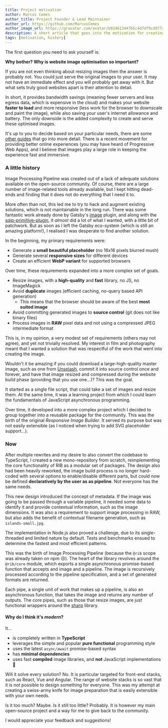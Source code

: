```yaml
---
title: Project motivation
author: Marcus Cemes
author_title: Project Founder & Lead Maintainer
author_url: https://github.com/MarcusCemes
author_image_url: https://gravatar.com/avatar/b024613447b5c4d7df9cd977a3f17b47?s=200
description: A short article that goes into the motivation for creating Image Processing Pipeline
tags: [motivation, history]
---
```


The first question you need to ask yourself is:

**Why bother? Why is website image optimisation so important?**

If you are not even thinking about resizing images then the answer is probably not. You could just
serve the original images to your user. It may not have an immediate effect and you will probably
get away with it. But what sets truly good websites apart is their attention to detail.

In short, it provides bandwidth savings (meaning fewer servers and less egress data, which is
expensive in the cloud) and makes your website **faster to load** and more responsive (less work for
the browser to downscale and paint the image), while also saving your user's internet allowance and
battery. The only downside is the added complexity to create and serve these optimised images.

It's up to you to decide based on your particular needs, there are some [other guides][images-guide]
that go into more detail. There is a recent movement for providing better online experiences (you
may have heard of Progressive Web Apps), and I believe that images play a large role in keeping the
experience fast and immersive.

### A little history

Image Processing Pipeline was created out of a lack of adequate solutions available on the
open-source community. Of course, there are a large number of image-related tools already available,
but I kept hitting dead-ends and finding that it does not do everything that I need it to.

More often than not, this led me to try to hack and augment existing solutions, which is not
maintainable in the long run. There was some fantastic work already done by Gatsby's
[image][gatsby-image] plugin, and along with the [sqip-primitive-plugin][sqip-primitive], it
_almost_ did a lot of what I wanted, with a little bit of patchwork. But as soon as I left the
Gatsby eco-system (which is still an amazing platform!), I realised I was desperate to find another
solution.

In the beginning, my primary requirements were:

- Generate a **small beautiful placeholder** (no 16x16 pixels blurred mush)
- Generate several **responsive sizes** for different devices
- Create an efficient **WebP variant** for supported browsers

Over time, these requirements expanded into a more complex set of goals.

- Resize images, with a **high-quality** and **fast** library, no JS, no ImageMagick
- Avoid **duplicate** images (efficient caching, no-query based API generation)
  - This means that the browser should be aware of the best **most suited image**
- Avoid committing generated images to **source control** (git does not like binary files)
- Process images in **RAW** pixel data and not using a compressed JPEG intermediate format

This is, in my opinion, a very modest set of requirements (others may not agree), and yet not
trivially resolved. My interest in film and photography meant that I wanted a solution that was
respectful of the work that went into creating the image.

Wouldn't it be amazing if you could download a large-high-quality master image, such as one from
[Unsplash][unsplash], commit it into source control once and forever, and have that image resized
and compressed during the website build phase (providing that you use one...)? This was the goal.

It started as a single file script, that could take a set of images and resize them. At the same
time, it was a learning project from which I could learn the fundamentals of JavaScript asynchronous
programming.

Over time, it developed into a more complex project which I decided to group together into a
reusable package for the community. This was the birth of the original _Responsive Image Builder_.
It served its purpose but was not easily extensible (as I noticed when trying to add SVG placeholder
support...).

### Now

After multiple rewrites and my desire to also convert the codebase to TypeScript, I created a new
mono-repository from scratch, reimplementing the core functionality of RIB as a modular set of
packages. The design also had been heavily reworked, the image build process is no longer hard-coded
with several options to enable/disable different parts, but could now be defined **declaratively by
the user as as pipeline**. Not everyone has the same needs.

This new design introduced the concept of metadata. If the image was going to be passed through a
variable pipeline, it needed some data to identify it and provide contextual information, such as
the image dimensions. It was also a requirement to support image processing in RAW, but also adds
the benefit of contextual filename generation, such as `islands-small.jpg`.

The implementation in Node.js also proved a challenge, due to its single-threaded and limited nature
by default. Tests and benchmarks ensued to determine the fastest and most efficient patterns.

This was the birth of Image Processing Pipeline (because the `@rib` scope was already taken on npm
😢). The heart of the library revolves around the `@rib/core` module, which exports a single
asynchronous promise-based function that accepts and image and a pipeline. The image is recursively
processed according to the pipeline specification, and a set of generated formats are returned.

Each pipe, a single unit of work that makes up a pipeline, is also an asynchronous function, that
takes the image and returns any number of outputs. The core pipes, such as those that resize images,
are just functional wrappers around the [sharp][sharp] library.

#### Why do I think it's _modern_?

It...

- is completely written in **TypeScript**
- leverages the simple and popular **pure functional** programming style
- uses the latest `async/await` promise-based syntax
- has **minimal dependencies**
- uses fast **compiled** image libraries, and **not** JavaScript implementations 🤮

Will it solve every solution? No. It is particular targeted for front-end stacks, such as React, Vue
and Angular. The range of website stacks is so vast that it is not possible to design something for
everyone. This was my attempt at creating a swiss-army knife for image preparation that is easily
extensible with your own needs.

Is it too much? Maybe. Is it still too little? Probably. It is however my main open-source project
and a way for me to give back to the community.

I would appreciate your feedback and suggestions!

[images-guide]: https://images.guide
[gatsby-image]: https://gatsbyjs.com/pluins/gatsby-image
[sqip-primitive]: https://github.com/axe312ger/sqip
[unsplash]: https://unsplash.com
[sharp]: https://sharp.pixelplumbing.com
